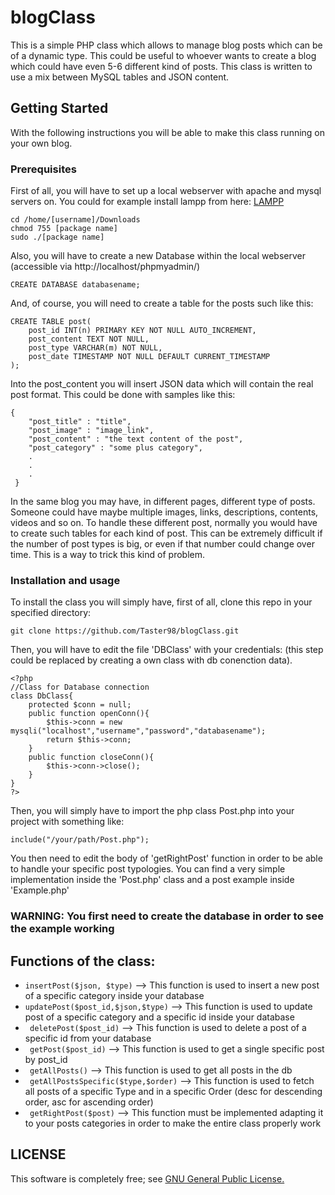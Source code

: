 # blogClass
This is a simple PHP class which allows to manage blog posts which can be of a dynamic type. This could be useful to whoever wants to create a blog which could have even 5-6 different kind of posts. This class is written to use a mix between MySQL tables and JSON content.

## Getting Started
With the following instructions you will be able to make this class running on your own blog.

### Prerequisites
First of all, you will have to set up a local webserver with apache and mysql servers on. You could for example install lampp from here: <a href="https://www.apachefriends.org/index.html">LAMPP</a>
```
cd /home/[username]/Downloads
chmod 755 [package name]
sudo ./[package name]
```
Also, you will have to create a new Database within the local webserver (accessible via http://localhost/phpmyadmin/)
```
CREATE DATABASE databasename; 
```
And, of course, you will need to create a table for the posts such like this:
```
CREATE TABLE post(
    post_id INT(n) PRIMARY KEY NOT NULL AUTO_INCREMENT,
    post_content TEXT NOT NULL,
    post_type VARCHAR(m) NOT NULL,
    post_date TIMESTAMP NOT NULL DEFAULT CURRENT_TIMESTAMP
);
```
Into the post_content you will insert JSON data which will contain the real post format. This could be done with samples like this:
```
{
    "post_title" : "title",
    "post_image" : "image_link",
    "post_content" : "the text content of the post",
    "post_category" : "some plus category",
    .
    .
    .
 }
```
In the same blog you may have, in different pages, different type of posts. Someone could have maybe multiple images, links, descriptions, contents, videos and so on. To handle these different post, normally you would have to create such tables for each kind of post. This can be extremely difficult if the number of post types is big, or even if that number could change over time. This is a way to trick this kind of problem.

### Installation and usage

To install the class you will simply have, first of all, clone this repo in your specified directory:
```
git clone https://github.com/Taster98/blogClass.git
```
Then, you will have to edit the file 'DBClass' with your credentials: (this step could be replaced by creating a own class with db conenction data).
```
<?php
//Class for Database connection
class DbClass{
    protected $conn = null;
    public function openConn(){
        $this->conn = new mysqli("localhost","username","password","databasename");
        return $this->conn;
    }
    public function closeConn(){
        $this->conn->close();
    }
}
?>
```

Then, you will simply have to import the php class Post.php into your project with something like:
```
include("/your/path/Post.php");
```
You then need to edit the body of 'getRightPost' function in order to be able to handle your specific post typologies.
You can find a very simple implementation inside the 'Post.php' class and a post example inside 'Example.php'

### WARNING: You first need to create the database in order to see the example working

## Functions of the class:
- ``` insertPost($json, $type) ``` --> This function is used to insert a new post of a specific category inside your database 
- ``` updatePost($post_id,$json,$type) ``` --> This function is used to update post of a specific category and a specific id inside your database 
- ```  deletePost($post_id) ``` --> This function is used to delete a post of a specific id from your database 
- ```  getPost($post_id) ``` --> This function is used to get a single specific post by post_id 
- ```  getAllPosts() ``` --> This function is used to get all posts in the db 
- ```  getAllPostsSpecific($type,$order) ``` --> This function is used to fetch all posts of a specific Type and in a specific Order (desc for descending order, asc for ascending order)
- ```  getRightPost($post) ``` --> This function must be implemented adapting it to your posts categories in order to make the entire class properly work

## LICENSE
This software is completely free; see <a href="https://www.gnu.org/licenses/gpl-3.0.txt">GNU General Public License.</a>